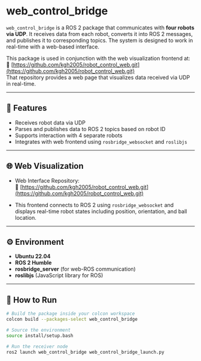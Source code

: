 # web_control_bridge

`web_control_bridge` is a ROS 2 package that communicates with **four robots via UDP**. It receives data from each robot, converts it into ROS 2 messages, and publishes it to corresponding topics. The system is designed to work in real-time with a web-based interface.

This package is used in conjunction with the web visualization frontend at:  
🔗 [https://github.com/kgh2005/robot_control_web.git](https://github.com/kgh2005/robot_control_web.git)  
That repository provides a web page that visualizes data received via UDP in real-time.

---

## 📡 Features

- Receives robot data via UDP
- Parses and publishes data to ROS 2 topics based on robot ID
- Supports interaction with 4 separate robots
- Integrates with web frontend using `rosbridge_websocket` and `roslibjs`

---

## 🌐 Web Visualization

- Web Interface Repository:  
  🔗 [https://github.com/kgh2005/robot_control_web.git](https://github.com/kgh2005/robot_control_web.git)

- This frontend connects to ROS 2 using `rosbridge_websocket` and displays real-time robot states including position, orientation, and ball location.

---

## ⚙️ Environment

- **Ubuntu 22.04**
- **ROS 2 Humble**
- **rosbridge_server** (for web-ROS communication)
- **roslibjs** (JavaScript library for ROS)

---

## 🚀 How to Run

```bash
# Build the package inside your colcon workspace
colcon build --packages-select web_control_bridge

# Source the environment
source install/setup.bash

# Run the receiver node
ros2 launch web_control_bridge web_control_bridge_launch.py 
